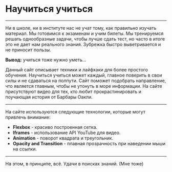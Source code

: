 # Научиться учиться

-----

Ни в школе, ни в институте нас не учат тому, как правильно изучать материал. Мы готовимся к экзаменам и учим билеты. Мы тренируемся решать однообразные задачи, чтобы лучше сдать тест, но часто в итоге это не дает нам реального знания. Зубрежка быстро выветривается и не приносит пользы.

**Вывод:** учиться тоже нужно уметь...

Данный сайт описывает техники и лайфхаки для более простого обучения. Научиться учиться может каждый, главное поверить в свои силы и не сдаваться на полпути. Сайт поможет подобрать направление, что является главным, чтобы не утонуть в море информации.
На сайте присутствуют видео для тех, кто любит прокрастинировать и поучающая история от Барбары Оакли.

-----

На сайте используются следующие технологии, которые могут привлечь внимание:
* **Flexbox** - красиво построенная сетка.
* **Iframes** - использование API YouTube для видео.
* **Animation** - поворот квадрата и треугольник.
* **Opacity and Transition** - плавная прозрачность при наведении мыши на ссылки.

-----

На этом, в принципе, всё. Удачи в поисках знаний. (Мне тоже)

